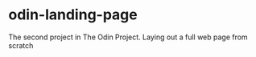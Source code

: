 # odin-landing-page

The second project in The Odin Project. Laying out a full web page from scratch
